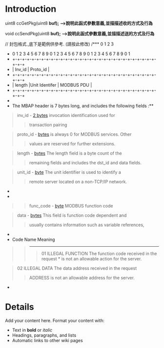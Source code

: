 # Introduction #


uint8 ccGetPkg(uint8 **buf);
-->說明此函式參數意義,並描描述收的方式及行為**


void ccSendPkg(uint8 **buf);
-->說明此函式參數意義,並描描述送的方式及行為**


// 封包格式.,底下是範例供參考. (請按此修改)
/*** 0                   1                   2                   3
  * 0 1 2 3 4 5 6 7 8 9 0 1 2 3 4 5 6 7 8 9 0 1 2 3 4 5 6 7 8 9 0 1
  * +-+-+-+-+-+-+-+-+-+-+-+-+-+-+-+-+-+-+-+-+-+-+-+-+-+-+-+-+-+-+-+-+
  * |        Inv\_id                 |          Proto\_id             |
  * +-+-+-+-+-+-+-+-+-+-+-+-+-+-+-+-+-+-+-+-+-+-+-+-+-+-+-+-+-+-+-+-+
  * |         length                |Unit Identifer |  MODBUS PDU   |
  * +-+-+-+-+-+-+-+-+-+-+-+-+-+-+-+-+-+-+-+-+-+-+-+-+-+-+-+-+-+-+-+-+
  * 
  * The MBAP header is 7 bytes long, and includes the following fields :**

> inv\_id  -  [2 bytes](.md) invocation identification used for
> > transaction pairing


> proto\_id - [bytes](2.md) is always 0 for MODBUS services. Other
> > values are reserved for further extensions.


> length - [bytes](2.md) The length field is a byte count of the
> > remaining fields and includes the dst\_id and data fields.


> unit\_id - [byte](1.md) The unit identifier is used to identify a
> > remote server located on a non-TCP/IP network.
  * 
  * 
> > func\_code - [byte](1.md) MODBUS function code


> data - [bytes](n.md) This field is function code dependent and
> > usually contains information such as variable references,
  * 
  * Code    Name              Meaning
> > ----    --------         ------------
> > > 01    ILLEGAL FUNCTION  The function code received in the request
    * is not an allowable action for the server.


> 02    ILLEGAL DATA   The data address received in the request
> > ADDRESS        is not an allowable address for the server.

  * 

# Details #

Add your content here.  Format your content with:
  * Text in **bold** or _italic_
  * Headings, paragraphs, and lists
  * Automatic links to other wiki pages